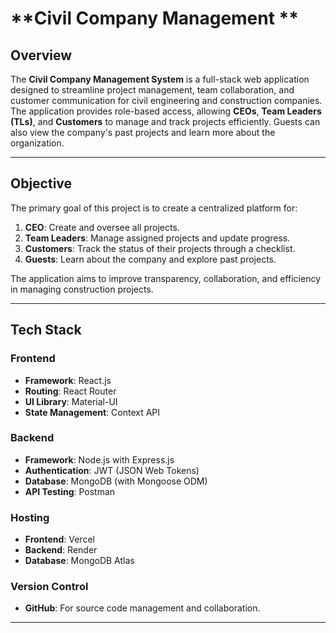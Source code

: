 
# **Civil Company Management **

## **Overview**
The **Civil Company Management System** is a full-stack web application designed to streamline project management, team collaboration, and customer communication for civil engineering and construction companies. The application provides role-based access, allowing **CEOs**, **Team Leaders (TLs)**, and **Customers** to manage and track projects efficiently. Guests can also view the company's past projects and learn more about the organization.

---

## **Objective**
The primary goal of this project is to create a centralized platform for:
1. **CEO**: Create and oversee all projects.
2. **Team Leaders**: Manage assigned projects and update progress.
3. **Customers**: Track the status of their projects through a checklist.
4. **Guests**: Learn about the company and explore past projects.

The application aims to improve transparency, collaboration, and efficiency in managing construction projects.

---

## **Tech Stack**
### **Frontend**
- **Framework**: React.js
- **Routing**: React Router
- **UI Library**: Material-UI
- **State Management**: Context API

### **Backend**
- **Framework**: Node.js with Express.js
- **Authentication**: JWT (JSON Web Tokens)
- **Database**: MongoDB (with Mongoose ODM)
- **API Testing**: Postman

### **Hosting**
- **Frontend**: Vercel
- **Backend**: Render
- **Database**: MongoDB Atlas

### **Version Control**
- **GitHub**: For source code management and collaboration.

---
